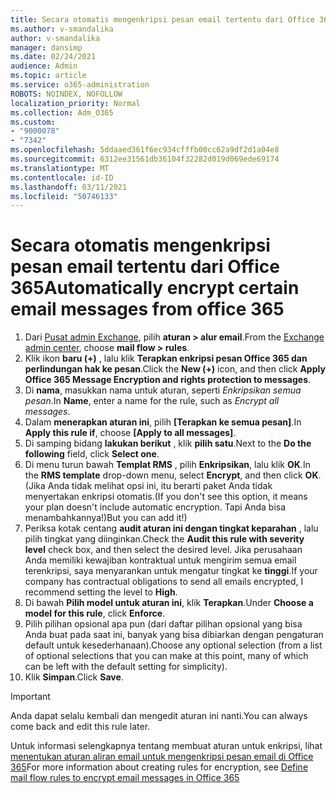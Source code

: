 ```yaml
---
title: Secara otomatis mengenkripsi pesan email tertentu dari Office 365
ms.author: v-smandalika
author: v-smandalika
manager: dansimp
ms.date: 02/24/2021
audience: Admin
ms.topic: article
ms.service: o365-administration
ROBOTS: NOINDEX, NOFOLLOW
localization_priority: Normal
ms.collection: Adm_O365
ms.custom:
- "9000078"
- "7342"
ms.openlocfilehash: 5ddaaed361f6ec934cfffb00cc62a9df2d1a04e8
ms.sourcegitcommit: 6312ee31561db36104f32282d019d069ede69174
ms.translationtype: MT
ms.contentlocale: id-ID
ms.lasthandoff: 03/11/2021
ms.locfileid: "50746133"
---
```

# <a name="automatically-encrypt-certain-email-messages-from-office-365"></a><span data-ttu-id="92848-102">Secara otomatis mengenkripsi pesan email tertentu dari Office 365</span><span class="sxs-lookup"><span data-stu-id="92848-102">Automatically encrypt certain email messages from office 365</span></span>

1. <span data-ttu-id="92848-103">Dari [Pusat admin Exchange](https://outlook.office365.com/ecp/), pilih **aturan > alur email**.</span><span class="sxs-lookup"><span data-stu-id="92848-103">From the [Exchange admin center](https://outlook.office365.com/ecp/), choose **mail flow > rules**.</span></span> 
2. <span data-ttu-id="92848-104">Klik ikon **baru (+)** , lalu klik **Terapkan enkripsi pesan Office 365 dan perlindungan hak ke pesan**.</span><span class="sxs-lookup"><span data-stu-id="92848-104">Click the **New (+)** icon, and then click **Apply Office 365 Message Encryption and rights protection to messages**.</span></span>
3. <span data-ttu-id="92848-105">Di **nama**, masukkan nama untuk aturan, seperti *Enkripsikan semua pesan*.</span><span class="sxs-lookup"><span data-stu-id="92848-105">In **Name**, enter a name for the rule, such as *Encrypt all messages*.</span></span>
4. <span data-ttu-id="92848-106">Dalam **menerapkan aturan ini**, pilih **[Terapkan ke semua pesan]**.</span><span class="sxs-lookup"><span data-stu-id="92848-106">In **Apply this rule if**, choose **[Apply to all messages]**.</span></span> 
5. <span data-ttu-id="92848-107">Di samping bidang **lakukan berikut** , klik **pilih satu**.</span><span class="sxs-lookup"><span data-stu-id="92848-107">Next to the **Do the following** field, click **Select one**.</span></span> 
6. <span data-ttu-id="92848-108">Di menu turun bawah **Templat RMS** , pilih **Enkripsikan**, lalu klik **OK**.</span><span class="sxs-lookup"><span data-stu-id="92848-108">In the **RMS template** drop-down menu, select **Encrypt**, and then click **OK**.</span></span> <span data-ttu-id="92848-109">(Jika Anda tidak melihat opsi ini, itu berarti paket Anda tidak menyertakan enkripsi otomatis.</span><span class="sxs-lookup"><span data-stu-id="92848-109">(If you don't see this option, it means your plan doesn't include automatic encryption.</span></span> <span data-ttu-id="92848-110">Tapi Anda bisa menambahkannya!)</span><span class="sxs-lookup"><span data-stu-id="92848-110">But you can add it!)</span></span>
7. <span data-ttu-id="92848-111">Periksa kotak centang **audit aturan ini dengan tingkat keparahan** , lalu pilih tingkat yang diinginkan.</span><span class="sxs-lookup"><span data-stu-id="92848-111">Check the **Audit this rule with severity level** check box, and then select the desired level.</span></span> <span data-ttu-id="92848-112">Jika perusahaan Anda memiliki kewajiban kontraktual untuk mengirim semua email terenkripsi, saya menyarankan untuk mengatur tingkat ke **tinggi**.</span><span class="sxs-lookup"><span data-stu-id="92848-112">If your company has contractual obligations to send all emails encrypted, I recommend setting the level to **High**.</span></span>
8. <span data-ttu-id="92848-113">Di bawah **Pilih model untuk aturan ini**, klik **Terapkan**.</span><span class="sxs-lookup"><span data-stu-id="92848-113">Under **Choose a model for this rule**, click **Enforce**.</span></span> 
9. <span data-ttu-id="92848-114">Pilih pilihan opsional apa pun (dari daftar pilihan opsional yang bisa Anda buat pada saat ini, banyak yang bisa dibiarkan dengan pengaturan default untuk kesederhanaan).</span><span class="sxs-lookup"><span data-stu-id="92848-114">Choose any optional selection (from a list of optional selections that you can make at this point, many of which can be left with the default setting for simplicity).</span></span>
10. <span data-ttu-id="92848-115">Klik **Simpan**.</span><span class="sxs-lookup"><span data-stu-id="92848-115">Click **Save**.</span></span>

> [!IMPORTANT]
> <span data-ttu-id="92848-116">Anda dapat selalu kembali dan mengedit aturan ini nanti.</span><span class="sxs-lookup"><span data-stu-id="92848-116">You can always come back and edit this rule later.</span></span>

<span data-ttu-id="92848-117">Untuk informasi selengkapnya tentang membuat aturan untuk enkripsi, lihat [menentukan aturan aliran email untuk mengenkripsi pesan email di Office 365](https://docs.microsoft.com/microsoft-365/compliance/define-mail-flow-rules-to-encrypt-email)</span><span class="sxs-lookup"><span data-stu-id="92848-117">For more information about creating rules for encryption, see [Define mail flow rules to encrypt email messages in Office 365](https://docs.microsoft.com/microsoft-365/compliance/define-mail-flow-rules-to-encrypt-email)</span></span>

